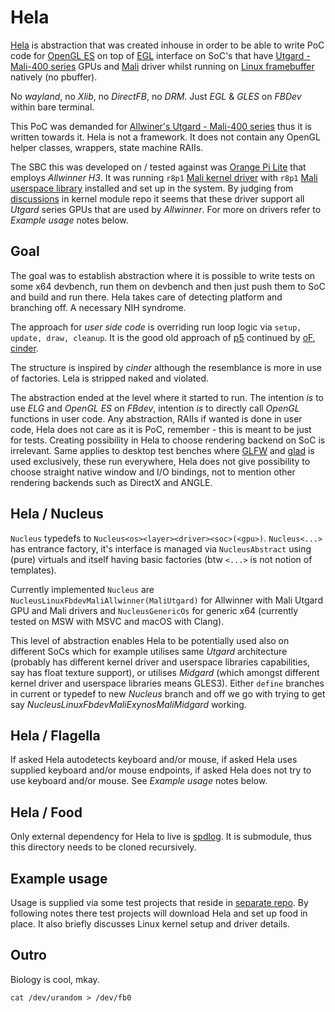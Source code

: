 # Hela

[Hela](https://en.wikipedia.org/wiki/HeLa) is abstraction that was created inhouse in order to be able to write PoC code for [OpenGL ES](https://en.wikipedia.org/wiki/OpenGL_ES) on top of [EGL](https://en.wikipedia.org/wiki/EGL_(API)) interface on SoC's that have [Utgard - Mali-400 series](https://en.wikipedia.org/wiki/Mali_(GPU)) GPUs and [Mali](https://en.wikipedia.org/wiki/Mali_(GPU)) driver whilst running on [Linux framebuffer](https://en.wikipedia.org/wiki/Linux_framebuffer) natively (no pbuffer).

No *wayland*, no *Xlib*, no *DirectFB*, no *DRM*. Just *EGL* & *GLES* on *FBDev* within bare terminal.

This PoC was demanded for [Allwiner's Utgard - Mali-400 series](http://linux-sunxi.org/Mali#Utgard_.28Mali-400_and_Mali-450.29) thus it is written towards it. Hela is not a framework. It does not contain any OpenGL helper classes, wrappers, state machine RAIIs.

The SBC this was developed on / tested against was [Orange Pi Lite](http://www.orangepi.org/orangepilite/) that employs *Allwinner H3*. It was running `r8p1` [Mali kernel driver](https://github.com/mripard/sunxi-mali) with `r8p1` [Mali userspace library](https://github.com/bootlin/mali-blobs) installed and set up in the system. By judging from [discussions](https://github.com/mripard/sunxi-mali/issues) in kernel module repo it seems that these driver support all *Utgard* series GPUs that are used by *Allwinner*. For more on drivers refer to *Example usage* notes below.

## Goal

The goal was to establish abstraction where it is possible to write tests on some x64 devbench, run them on devbench and then just push them to SoC and build and run there. Hela takes care of detecting platform and branching off. A necessary NIH syndrome.

The approach for *user side code* is overriding run loop logic via `setup, update, draw, cleanup`. It is the good old approach of [p5](https://processing.org) continued by [oF](https://openframeworks.cc), [cinder](https://libcinder.org).

The structure is inspired by *cinder* although the resemblance is more in use of factories. Lela is stripped naked and violated.

The abstraction ended at the level where it started to run. The intention *is* to use *ELG* and *OpenGL ES* on *FBdev*, intention *is* to directly call *OpenGL* functions in user code. Any abstraction, RAIIs if wanted is done in user code, Hela does not care as it is PoC, remember - this is meant to be just for tests. Creating possibility in Hela to choose rendering backend on SoC is irrelevant. Same applies to desktop test benches where [GLFW](https://github.com/glfw/glfw) and [glad](https://github.com/Dav1dde/glad) is used exclusively, these run everywhere, Hela does not give possibility to choose straight native window and I/O bindings, not to mention other rendering backends such as DirectX and ANGLE.

## Hela / Nucleus

`Nucleus` typedefs to `Nucleus<os><layer><driver><soc>(<gpu>)`. `Nucleus<...>` has entrance factory, it's interface is managed via `NucleusAbstract` using (pure) virtuals and itself having basic factories (btw `<...>` is not notion of templates).

Currently implemented `Nucleus` are `NucleusLinuxFbdevMaliAllwinner(MaliUtgard)` for Allwinner with Mali Utgard GPU and Mali drivers and `NucleusGenericOs` for generic x64 (currently tested on MSW with MSVC and macOS with Clang).

This level of abstraction enables Hela to be potentially used also on different SoCs which for example utilises same *Utgard* architecture (probably has different kernel driver and userspace libraries capabilities, say has float texture support), or utilises *Midgard* (which amongst different kernel driver and userspace libraries means GLES3). Either `define` branches in current or typedef to new *Nucleus* branch and off we go with trying to get say *NucleusLinuxFbdevMaliExynosMaliMidgard* working.

## Hela / Flagella

If asked Hela autodetects keyboard and/or mouse, if asked Hela uses supplied keyboard and/or mouse endpoints, if asked Hela does not try to use keyboard and/or mouse. See *Example usage* notes below.

## Hela / Food

Only external dependency for Hela to live is [spdlog](https://github.com/gabime/spdlog). It is submodule, thus this directory needs to be cloned recursively.

## Example usage

Usage is supplied via some test projects that reside in [separate repo](https://github.com/WARP-LAB/hela-tests). By following notes there test projects will download Hela and set up food in place. It also briefly discusses Linux kernel setup and driver details.

## Outro

Biology is cool, mkay.

`cat /dev/urandom > /dev/fb0`